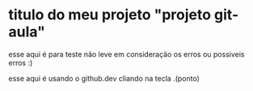 # titulo do meu projeto "projeto git-aula"
esse aqui é para teste não leve em consideração os erros ou possiveis erros :)

esse aqui é usando o github.dev cliando na tecla .(ponto)